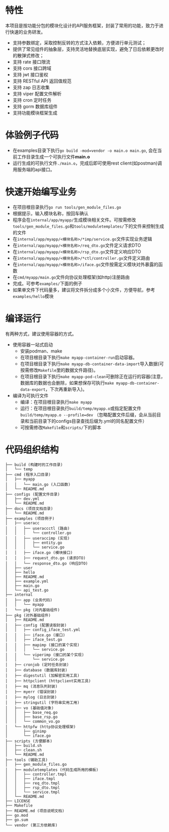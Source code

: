 # 特性
本项目是按功能分包的模块化设计的API服务框架，封装了常用的功能，致力于进行快速的业务研发。

- 支持参数绑定，采取控制反转的方式注入依赖，方便进行单元测试；
- 提供了常见组件的抽象层，支持灵活地替换底层实现，避免了日后依赖更改时的散弹式修改；
- 支持 rate 接口限流
- 支持 cors 接口跨域
- 支持 jwt 接口鉴权
- 支持 RESTful API 返回值规范
- 支持 zap 日志收集
- 支持 viper 配置文件解析
- 支持 cron 定时任务
- 支持 gorm 数据库组件
- 支持功能模块框架生成


# 体验例子代码
- 在examples目录下执行`go build -mod=vendor -o main.o main.go`, 会在当前工作目录生成一个可执行文件**main.o**
- 运行生成的可执行文件`./main.o`，完成后即可使用rest client(如postman)调用服务端的api接口。


# 快速开始编写业务
- 在项目根目录执行`go run tools/gen_module_files.go`
- 根据提示，输入模块名称，按回车确认
- 程序会在`internal/app/myapp/`生成模块相关文件。可按需修改`tools/gen_module_files.go`和`tools/moduletemplates/`下的文件来控制生成的文件
- 在`internal/app/myapp/<模块名称>/*imp/service.go`文件实现业务逻辑
- 在`internal/app/myapp/<模块名称>/req_dto.go`文件定义请求DTO
- 在`internal/app/myapp/<模块名称>/rsp_dto.go`文件定义响应DTO
- 在`internal/app/myapp/<模块名称>/*ctl/controller.go`文件定义路由
- 在`internal/app/myapp/<模块名称>/iface.go`文件按需定义模块对外暴露的函数
- 在`cmd/myapp/main.go`文件向协议处理框架(如http)注册路由
- 完成。可参考`examples/`下面的例子
- 如果单文件下代码量多，建议将文件拆分成多个小文件，方便导航，参考`examples/hello`模块


# 编译运行
有两种方式，建议使用容器的方式。
- 使用容器一站式启动
    - 安装podman、make
    - 在项目根目录下执行`make myapp-container-run`启动容器。
    - 在项目根目录下执行`make myapp-db-container-data-import`导入数据(可按需修改`Makefile`里的数据文件路径)。
    - 在项目根目录下执行`make myapp-pod-clean`可删除正在运行的容器(注意，数据库的数据也会删除，如果想保存可执行`make myapp-db-container-data-export`，下次再重新导入)。
- 编译为可执行文件
    - 编译：在项目根目录执行`make myapp`
    - 运行：在项目根目录执行`build/temp/myapp.o`或指定配置文件`build/temp/myapp.o --profile=dev` （忽略配置文件后缀，会从当前目录和当前目录下的configs目录查找后缀为.yml的同名配置文件）
    - 可按需修改`Makefile`和`scripts/`下的脚本


# 代码组织结构
```
├── build (构建时的工作目录)
│   └── temp
├── cmd (程序入口目录)
│   ├── myapp
│   │   └── main.go (入口函数)
│   └── README.md
├── configs (配置文件目录)
│   ├── dev.yml
│   └── README.md
├── docs (项目文档目录)
│   └── README.md
├── examples (项目例子)
│   ├── useracc
│   │   ├── useraccctl (路由)
│   │   │   └── controller.go
│   │   ├── useraccimp (实现)
│   │   │   ├── entity.go
│   │   │   └── service.go
│   │   ├── iface.go (模块接口)
│   │   ├── request_dto.go (请求DTO)
│   │   └── response_dto.go (响应DTO)
│   ├── user
│   ├── hello
│   ├── README.md
│   ├── example.yml
│   ├── main.go
│   └── api_test.go
├── internal
│   ├── app (业务代码)
│   │   └── myapp
│   └── pkg (对内基础组件)
├── pkg (对外基础组件)
│   ├── README.md
│   ├── config (配置读取封装)
│   │   ├── config_iface_test.yml
│   │   ├── iface.go (接口)
│   │   ├── iface_test.go
│   │   ├── mapimp (接口的某个实现)
│   │   │   └── service.go
│   │   └── viperimp (接口的某个实现)
│   │       └── service.go
│   ├── cronjob (定时任务封装)
│   ├── database (数据库封装)
│   ├── digestutil (加解密实用工具)
│   ├── httpclient (httpclient实用工具)
│   ├── mq (消息队列封装)
│   ├── myerr (错误封装)
│   ├── mylog (日志封装)
│   ├── stringutil (字符串实用工用)
│   ├── vo (基础值对象)
│   │   ├── base_req.go
│   │   ├── base_rsp.go
│   │   └── common_vo.go
│   └── httpfw (http协议处理框架)
│       ├── ginimp
│       └── iface.go
├── scripts (方便脚本)
│   ├── build.sh
│   ├── clean.sh
│   └── README.md
├── tools (辅助工具)
│   ├── gen_module_files.go
│   ├── moduletemplates (代码生成所用的模板)
│   │   ├── controller.tmpl
│   │   ├── iface.tmpl
│   │   ├── req_dto.tmpl
│   │   ├── rsp_dto.tmpl
│   │   └── service.tmpl
│   └── README.md
├── LICENSE
├── Makefile 
├── README.md (项目说明文档)
├── go.mod
├── go.sum
└── vendor (第三方依赖库)
```

